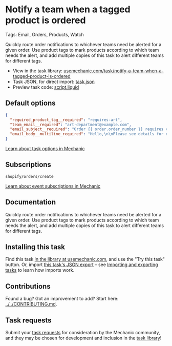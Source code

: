 # Notify a team when a tagged product is ordered

Tags: Email, Orders, Products, Watch

Quickly route order notifications to whichever teams need be alerted for a given order. Use product tags to mark products according to which team needs the alert, and add multiple copies of this task to alert different teams for different tags.

* View in the task library: [usemechanic.com/task/notify-a-team-when-a-tagged-product-is-ordered](https://usemechanic.com/task/notify-a-team-when-a-tagged-product-is-ordered)
* Task JSON, for direct import: [task.json](../../tasks/notify-a-team-when-a-tagged-product-is-ordered.json)
* Preview task code: [script.liquid](./script.liquid)

## Default options

```json
{
  "required_product_tag__required": "requires-art",
  "team_email__required": "art-department@example.com",
  "email_subject__required": "Order {{ order.order_number }} requires custom artwork",
  "email_body__multiline_required": "Hello,\n\nPlease see details for order {{ order.order_number }}:\n\nhttps://{{ shop.myshopify_domain }}/admin/orders/{{ order.id }}\n\nThanks,\n- Mechanic, for {{ shop.name }}"
}
```

[Learn about task options in Mechanic](https://docs.usemechanic.com/article/471-task-options)

## Subscriptions

```liquid
shopify/orders/create
```

[Learn about event subscriptions in Mechanic](https://docs.usemechanic.com/article/408-subscriptions)

## Documentation

Quickly route order notifications to whichever teams need be alerted for a given order. Use product tags to mark products according to which team needs the alert, and add multiple copies of this task to alert different teams for different tags.

## Installing this task

Find this task [in the library at usemechanic.com](https://usemechanic.com/task/notify-a-team-when-a-tagged-product-is-ordered), and use the "Try this task" button. Or, import [this task's JSON export](../../tasks/notify-a-team-when-a-tagged-product-is-ordered.json) – see [Importing and exporting tasks](https://docs.usemechanic.com/article/505-importing-and-exporting-tasks) to learn how imports work.

## Contributions

Found a bug? Got an improvement to add? Start here: [../../CONTRIBUTING.md](../../CONTRIBUTING.md).

## Task requests

Submit your [task requests](https://mechanic.canny.io/task-requests) for consideration by the Mechanic community, and they may be chosen for development and inclusion in the [task library](https://tasks.mechanic.dev/)!
